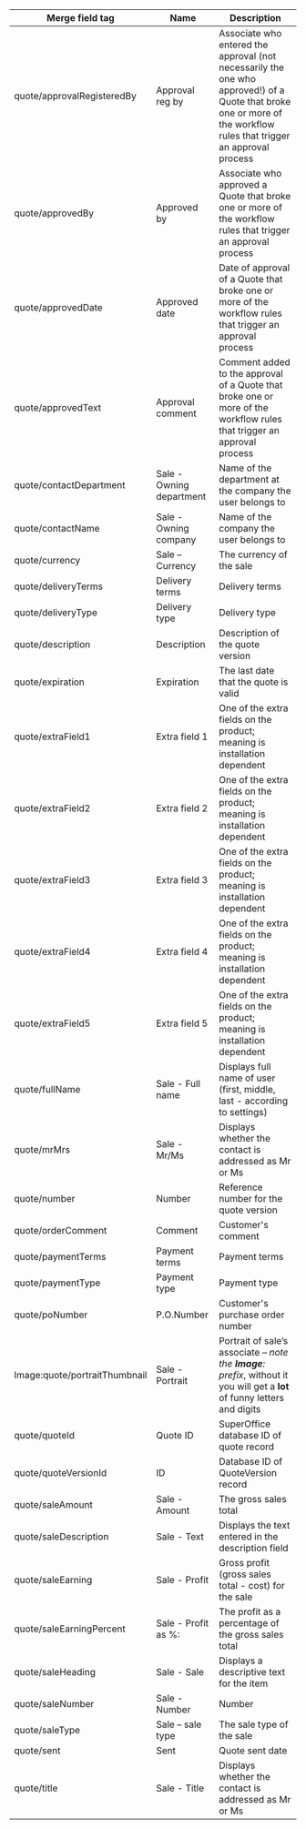 <!-- markdownlint-disable-file MD041 -->
| Merge field tag | Name | Description |
|---|---|---|
| quote/approvalRegisteredBy | Approval reg by | Associate who entered the approval (not necessarily the one who approved!) of a Quote that broke one or more of the workflow rules that trigger an approval process |
| quote/approvedBy | Approved by | Associate who approved a Quote that broke one or more of the workflow rules that trigger an approval process |
| quote/approvedDate | Approved date | Date of approval of a Quote that broke one or more of the workflow rules that trigger an approval process |
| quote/approvedText | Approval comment | Comment added to the approval of a Quote that broke one or more of the workflow rules that trigger an approval process |
| quote/contactDepartment | Sale - Owning department | Name of the department at the company the user belongs to |
| quote/contactName | Sale - Owning company | Name of the company the user belongs to |
| quote/currency | Sale – Currency | The currency of the sale |
| quote/deliveryTerms | Delivery terms | Delivery terms |
| quote/deliveryType | Delivery type | Delivery type |
| quote/description | Description | Description of the quote version |
| quote/expiration | Expiration | The last date that the quote is valid |
| quote/extraField1 | Extra field 1 | One of the extra fields on the product; meaning is installation dependent |
| quote/extraField2 | Extra field 2 | One of the extra fields on the product; meaning is installation dependent |
| quote/extraField3 | Extra field 3 | One of the extra fields on the product; meaning is installation dependent |
| quote/extraField4 | Extra field 4 | One of the extra fields on the product; meaning is installation dependent |
| quote/extraField5 | Extra field 5 | One of the extra fields on the product; meaning is installation dependent |
| quote/fullName | Sale - Full name | Displays full name of user (first, middle, last - according to settings) |
| quote/mrMrs | Sale - Mr/Ms | Displays whether the contact is addressed as Mr or Ms |
| quote/number | Number | Reference number for the quote version |
| quote/orderComment | Comment | Customer's comment |
| quote/paymentTerms | Payment terms | Payment terms |
| quote/paymentType | Payment type | Payment type |
| quote/poNumber | P.O.Number | Customer's purchase order number |
| Image:quote/portraitThumbnail | Sale - Portrait | Portrait of sale’s associate – *note the **Image**: prefix*, without it you will get a **lot** of funny letters and digits |
| quote/quoteId | Quote ID | SuperOffice database ID of quote record |
| quote/quoteVersionId | ID | Database ID of QuoteVersion record |
| quote/saleAmount | Sale - Amount | The gross sales total |
| quote/saleDescription | Sale - Text | Displays the text entered in the description field |
| quote/saleEarning | Sale - Profit | Gross profit (gross sales total - cost) for the sale |
| quote/saleEarningPercent | Sale - Profit as %: | The profit as a percentage of the gross sales total |
| quote/saleHeading | Sale - Sale | Displays a descriptive text for the item |
| quote/saleNumber | Sale - Number | Number |
| quote/saleType | Sale – sale type | The sale type of the sale |
| quote/sent | Sent | Quote sent date |
| quote/title | Sale - Title | Displays whether the contact is addressed as Mr or Ms |
